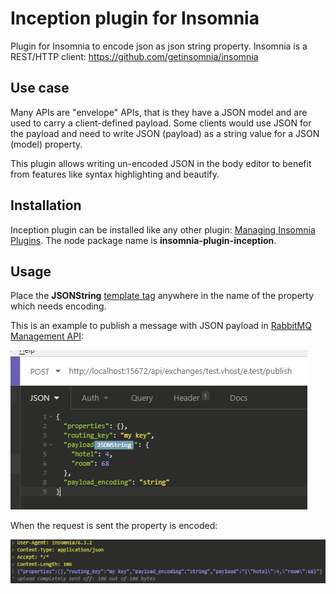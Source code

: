 # Inception plugin for Insomnia
Plugin for Insomnia to encode json as json string property.
Insomnia is a REST/HTTP client: https://github.com/getinsomnia/insomnia

## Use case
Many APIs are "envelope" APIs, that is they have a JSON model and are used to carry a client-defined payload. Some clients would use JSON for the payload and need to write JSON (payload) as a string value for a JSON (model) property.

This plugin allows writing un-encoded JSON in the body editor to benefit from features like syntax highlighting and beautify.

## Installation
Inception plugin can be installed like any other plugin: [Managing Insomnia Plugins](https://support.insomnia.rest/article/26-plugins#managing-plugins).
The node package name is **insomnia-plugin-inception**.

## Usage
Place the **JSONString** [template tag](https://support.insomnia.rest/article/40-template-tags) anywhere in the name of the property which needs encoding.

This is an example to publish a message with JSON payload in [RabbitMQ Management API](https://cdn.rawgit.com/rabbitmq/rabbitmq-management/v3.7.14/priv/www/api/index.html):

![body editor](docs_body_editor.PNG)

When the request is sent the property is encoded:

![body request](docs_body_request.PNG)

